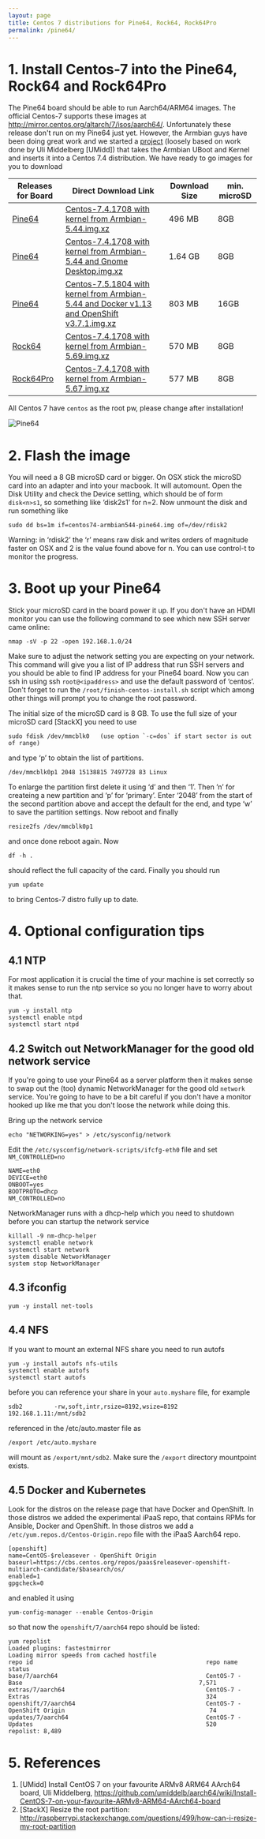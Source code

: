 ```yaml
---
layout: page
title: Centos 7 distributions for Pine64, Rock64, Rock64Pro
permalink: /pine64/
---
```


# 1. Install Centos-7 into the Pine64, Rock64 and Rock64Pro

The Pine64 board should be able to run Aarch64/ARM64 images. The official Centos-7 supports these 
images at <http://mirror.centos.org/altarch/7/isos/aarch64/>. Unfortunately these release don't run on my Pine64 just yet. However, the Armbian guys have been doing great work and we started a [project](https://github.com/Project31/centos-pine64) (loosely based on work done by Uli Middelberg [UMidd]) that takes the Armbian UBoot and Kernel and inserts it into a Centos 7.4 distribution. We have ready to go images for you to download

| Releases for Board | Direct Download Link | Download Size | min. microSD|
| -------|-----------------|------|------|
| [Pine64](<https://github.com/Project31/centos-pine64/releases>) | [Centos-7.4.1708 with kernel from Armbian-5.44.img.xz](https://github.com/Project31/centos-pine64/releases/download/v7.4.1708-v5.44/centos74-armbian544-pine64.img.xz) | 496 MB | 8GB |
| [Pine64](<https://github.com/Project31/centos-pine64/releases>) | [Centos-7.4.1708 with kernel from Armbian-5.44 and Gnome Desktop.img.xz](https://github.com/Project31/centos-pine64/releases/download/v7.4.1708-v5.44-gnome/centos74-armbian544-desktop-pine64.img.xz)| 1.64 GB| 8GB |
| [Pine64](<https://github.com/Project31/centos-pine64/releases>) | [Centos-7.5.1804 with kernel from Armbian-5.44 and Docker v1.13 and OpenShift v3.7.1.img.xz](https://github.com/Project31/centos-pine64/releases/download/v7.5.1804-v5.44/centos75-armbian-openshift-pine64.img.xz) | 803 MB| 16GB |
| [Rock64](https://github.com/Project31/centos-pine64/releases) | [Centos-7.4.1708 with kernel from Armbian-5.69.img.xz](https://github.com/Project31/centos-pine64/releases/download/v7.4.1708-v5.59/centos7-rock64.img.xz)| 570 MB| 8GB |
| [Rock64Pro](https://github.com/Project31/centos-pine64/releases) | [Centos-7.4.1708 with kernel from Armbian-5.67.img.xz](https://github.com/Project31/centos-pine64/releases/download/v7.4.1708-v5.56/centos7-rock64pro.img.xz)| 577 MB| 8GB |

All Centos 7 have `centos` as the root pw, please change after installation!


![Pine64](https://cdn-images-1.medium.com/max/800/1*rzKvW06sxv6u-hblFgmEhw.jpeg)

# 2. Flash the image
You will need a 8 GB microSD card or bigger. On OSX stick the microSD card into an adapter and into your macbook. It will automount. Open the Disk Utility and check the Device setting, which should be of form `disk<n>s1`, so something like ‘disk2s1’ for n=2. Now unmount the disk and run something like

~~~~
sudo dd bs=1m if=centos74-armbian544-pine64.img of=/dev/rdisk2
~~~~

Warning: in ‘rdisk2’ the ‘r’ means raw disk and writes orders of magnitude faster on OSX and 2 is the value found above for n.
You can use control-t to monitor the progress.

# 3. Boot up your Pine64

Stick your microSD card in the board power it up. If you don't have an HDMI monitor you can use the following command to see which new SSH server came online:

~~~~
nmap -sV -p 22 -open 192.168.1.0/24
~~~~

Make sure to adjust the network setting you are expecting on your network. This command will give you a list of IP address that run SSH servers and you should be able to find IP address for your Pine64 board. Now you can ssh in using ssh `root@<ipaddress>` and use the default password of ‘centos’. Don't forget to run the `/root/finish-centos-install.sh` script which among other things will prompt you to change the root password.

The initial size of the microSD card is 8 GB. To use the full size of your microSD card [StackX] you need to use

~~~~
sudo fdisk /dev/mmcblk0   (use option `-c=dos` if start sector is out of range)
~~~~

and type ‘p’ to obtain the list of partitions.

~~~~
/dev/mmcblk0p1 2048 15138815 7497728 83 Linux
~~~~

To enlarge the partition first delete it using ‘d’ and then ‘1’. Then ’n’ for createing a new partition and ‘p’ for ‘primary’. Enter ‘2048’ from the start of the second partition above and accept the default for the end, and type ‘w’ to save the partition settings. Now reboot and finally

~~~~
resize2fs /dev/mmcblk0p1
~~~~

and once done reboot again. Now

~~~~
df -h .
~~~~

should reflect the full capacity of the card. Finally you should run

~~~~
yum update
~~~~

to bring Centos-7 distro fully up to date.

# 4. Optional configuration tips

## 4.1 NTP

For most application it is crucial the time of your machine is set correctly so it makes sense to run
the ntp service so you no longer have to worry about that.

~~~~
yum -y install ntp
systemctl enable ntpd
systemctl start ntpd
~~~~

## 4.2 Switch out NetworkManager for the good old network service

If you're going to use your Pine64 as a server platform then it makes sense to swap out the (too) dynamic NetworkManager
for the good old `network` service. You're going to have to be a bit careful if you don't have a monitor hooked
up like me that you don't loose the network while doing this.

Bring up the network service

~~~~
echo "NETWORKING=yes" > /etc/sysconfig/network
~~~~

Edit the `/etc/sysconfig/network-scripts/ifcfg-eth0` file and set `NM_CONTROLLED=no`

~~~~
NAME=eth0
DEVICE=eth0
ONBOOT=yes
BOOTPROTO=dhcp
NM_CONTROLLED=no
~~~~

NetworkManager runs with a dhcp-help which you need to shutdown before you can startup the network service

~~~~
killall -9 nm-dhcp-helper
systemctl enable network
systemctl start network
system disable NetworkManager
system stop NetworkManager
~~~~

## 4.3 ifconfig

~~~~
yum -y install net-tools
~~~~

## 4.4 NFS

If you want to mount an external NFS share you need to run autofs

~~~~
yum -y install autofs nfs-utils
systemctl enable autofs
systemctl start autofs
~~~~

before you can reference your share in your `auto.myshare` file, for example

~~~~
sdb2         -rw,soft,intr,rsize=8192,wsize=8192   192.168.1.11:/mnt/sdb2
~~~~

referenced in the /etc/auto.master file as

~~~~
/export /etc/auto.myshare
~~~~

will mount as `/export/mnt/sdb2`. Make sure the `/export` directory mountpoint exists.

## 4.5 Docker and Kubernetes

Look for the distros on the release page that have Docker and OpenShift. In those distros we added the experimental iPaaS repo, that contains RPMs for Ansible, Docker and OpenShift. In those distros we add a `/etc/yum.repos.d/Centos-Origin.repo` file with the iPaaS Aarch64 repo. 

~~~~
[openshift]
name=CentOS-$releasever - OpenShift Origin
baseurl=https://cbs.centos.org/repos/paas$releasever-openshift-multiarch-candidate/$basearch/os/
enabled=1
gpgcheck=0
~~~~

and enabled it using 

~~~~
yum-config-manager --enable Centos-Origin
~~~~

so that now the `openshift/7/aarch64` repo should be listed:

~~~~
yum repolist
Loaded plugins: fastestmirror
Loading mirror speeds from cached hostfile
repo id                                                 repo name                                                        status
base/7/aarch64                                          CentOS-7 - Base                                                  7,571
extras/7/aarch64                                        CentOS-7 - Extras                                                  324
openshift/7/aarch64                                     CentOS-7 - OpenShift Origin                                         74
updates/7/aarch64                                       CentOS-7 - Updates                                                 520
repolist: 8,489
~~~~



# 5. References
1. [UMidd] Install CentOS 7 on your favourite ARMv8 ARM64 AArch64 board, Uli Middelberg, <https://github.com/umiddelb/aarch64/wiki/Install-CentOS-7-on-your-favourite-ARMv8-ARM64-AArch64-board>
2. [StackX] Resize the root partition: <http://raspberrypi.stackexchange.com/questions/499/how-can-i-resize-my-root-partition>

